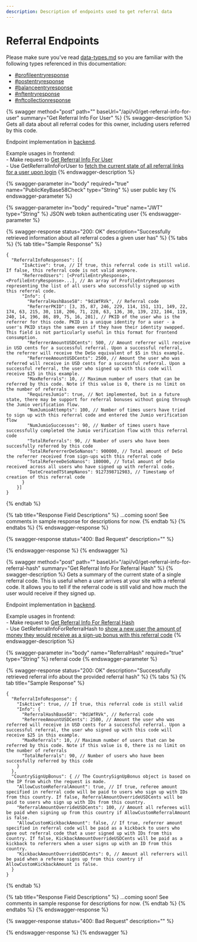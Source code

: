 ```yaml
---
description: Description of endpoints used to get referral data
---
```


# Referral Endpoints

Please make sure you've read [data-types.md](../basics/data-types.md "mention") so you are familiar with the following types referenced in this documentation:

* [#profileentryresponse](../basics/data-types.md#profileentryresponse "mention")
* [#postentryresponse](../basics/data-types.md#postentryresponse "mention")
* [#balanceentryresponse](../basics/data-types.md#balanceentryresponse "mention")
* [#nftentryresponse](../basics/data-types.md#nftentryresponse "mention")
* [#nftcollectionresponse](../basics/data-types.md#nftcollectionresponse "mention")

{% swagger method="post" path="" baseUrl="/api/v0/get-referral-info-for-user" summary="Get Referral Info For User" %}
{% swagger-description %}
Gets all data about all referral codes for this owner, including users referred by this code.

Endpoint implementation in [backend](https://github.com/deso-protocol/backend/blob/709cbfbc62cf3a0e6d56c393e555fc277c93fb76/routes/referrals.go#L23).

Example usages in frontend:\
&#x20; \- Make request to [Get Referral Info For User](https://github.com/deso-protocol/frontend/blob/e006beb72867f6d48a78adb1d126c66144a4298c/src/app/backend-api.service.ts#L2073)\
&#x20; \- Use GetReferralInfoForUser to [fetch the current state of all referral links for a user upon login](https://github.com/deso-protocol/frontend/blob/e006beb72867f6d48a78adb1d126c66144a4298c/src/app/global-vars.service.ts#L328)
{% endswagger-description %}

{% swagger-parameter in="body" required="true" name="PublicKeyBase58Check" type="String" %}
user public key
{% endswagger-parameter %}

{% swagger-parameter in="body" required="true" name="JWT" type="String" %}
JSON web token authenticating user
{% endswagger-parameter %}

{% swagger-response status="200: OK" description="Successfully retrieved information about all referral codes a given user has" %}
{% tabs %}
{% tab title="Sample Response" %}
```json5
{
  "ReferralInfoResponses": [{
      "IsActive": true, // If true, this referral code is still valid. If false, this referral code is not valid anymore.
      "ReferredUsers": [<ProfileEntryResponse>, <ProfileEntryResponse>...], // An array of ProfileEntryResponses representing the list of all users who successfully signed up with this referral code.
      "Info": {
        "ReferralHashBase58": "9diWfRVk", // Referral code
        "ReferrerPKID": [3, 35, 87, 246, 229, 114, 151, 131, 149, 22, 174, 63, 215, 30, 118, 206, 71, 228, 63, 136, 30, 139, 232, 104, 119, 240, 14, 196, 86, 89, 75, 16, 201], // PKID of the user who is the referrer for this code. PKID is a unique identity for a user - a user's PKID stays the same even if they have their identity swapped. This field is not particularly useful in this format for frontend consumption.
        "ReferrerAmountUSDCents": 500, // Amount referrer will receive in USD cents for a successful referral. Upon a successful referral, the referrer will receive the DeSo equivalent of $5 in this example. 
        "ReferreeAmountUSDCents": 2500, // Amount the user who was referred will receive in USD cents for a successful referral. Upon a successful referral, the user who signed up with this code will receive $25 in this example.
        "MaxReferrals": 10, // Maximum number of users that can be referred by this code. Note if this value is 0, there is no limit on the number of referrals
        "RequiresJumio": true, // Not implemented, but in a future state, there may be support for referral bonuses without going through the Jumio verification flow.
        "NumJumioAttempts": 100, // Number of times users have tried to sign up with this referral code and entered the Jumio verification flow
        "NumJumioSuccesses": 90, // Number of times users have successfully completed the Jumio verification flow with this referral code
        "TotalReferrals": 90, // Number of users who have been succesfully referred by this code
        "TotalRefererrerDeSoNanos": 900000, // Total amount of DeSo the referrer received from sign-ups with this referral code
        "TotalRefereeDeSoNanos": 180000, // Total amount of DeSo received across all users who have signed up with referral code.
        "DateCreatedTStampNanos": 9127398712983, // Timestamp of creation of this referral code
      }
    }]
}
```
{% endtab %}

{% tab title="Response Field Descriptions" %}
...coming soon! See comments in sample response for descriptions for now.
{% endtab %}
{% endtabs %}
{% endswagger-response %}

{% swagger-response status="400: Bad Request" description="" %}

{% endswagger-response %}
{% endswagger %}

{% swagger method="post" path="" baseUrl="/api/v0/get-referral-info-for-referral-hash" summary="Get Referral Info For Referral Hash" %}
{% swagger-description %}
Gets a summary of the current state of a single referral code. This is useful when a user arrives at your site with a referral code. It allows you to tell if the referral code is still valid and how much the user would receive if they signed up.

Endpoint implementation in [backend](https://github.com/deso-protocol/backend/blob/709cbfbc62cf3a0e6d56c393e555fc277c93fb76/routes/referrals.go#L77).

Example usages in frontend:\
&#x20; \- Make request to [Get Referral Info For Referral Hash](https://github.com/deso-protocol/frontend/blob/e006beb72867f6d48a78adb1d126c66144a4298c/src/app/backend-api.service.ts#L2079)\
&#x20; \- Use GetReferralInfoForReferralHash to [show a new user the amount of money they would receive as a sign-up bonus with this referral code](https://github.com/deso-protocol/frontend/blob/e006beb72867f6d48a78adb1d126c66144a4298c/src/app/global-vars.service.ts#L1184)
{% endswagger-description %}

{% swagger-parameter in="body" name="ReferralHash" required="true" type="String" %}
referral code
{% endswagger-parameter %}

{% swagger-response status="200: OK" description="Successfully retrieved referral info about the provided referral hash" %}
{% tabs %}
{% tab title="Sample Response" %}
```json5
{
  "ReferralInfoResponse": {
    "IsActive": true, // If true, this referral code is still valid
    "Info": {
      "ReferralHashBase58": "9diWfRVk", // Referral code
      "ReferreeAmountUSDCents": 2500, // Amount the user who was referred will receive in USD cents for a successful referral. Upon a successful referral, the user who signed up with this code will receive $25 in this example.
      "MaxReferrals": 10, // Maximum number of users that can be referred by this code. Note if this value is 0, there is no limit on the number of referrals
      "TotalReferrals": 90, // Number of users who have been succesfully referred by this code
    }
  },
  "CountrySignUpBonus": { // The CountrySignUpBonus object is based on the IP from which the request is made.
    "AllowCustomReferralAmount": true, // If true, referee amount specified in referral code will be paid to users who sign up with IDs from this country. If false, ReferralAmountOverrideUSDCents will be paid to users who sign up with IDs from this country.
    "ReferralAmountOverrideUSDCents": 100, // Amount all referees will be paid when signing up from this country if AllowCustomReferralAmount is false.
    "AllowCustomKickbackAmount": false, // If true, referrer amount specified in referral code will be paid as a kickback to users who gave out referral code that a user signed up with IDs from this country. If false, KickbackAmountOverrideUSDCents will be paid as a kickback to referrers when a user signs up with an ID from this country.
    "KickbackAmountOverrideUSDCents": 0, // Amount all referrers will be paid when a referee signs up from this country if AllowCustomKickbackAmount is false.
  }
}
```
{% endtab %}

{% tab title="Response Field Descriptions" %}
...coming soon! See comments in sample response for descriptions for now.
{% endtab %}
{% endtabs %}
{% endswagger-response %}

{% swagger-response status="400: Bad Request" description="" %}

{% endswagger-response %}
{% endswagger %}
